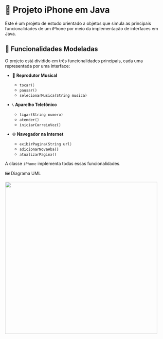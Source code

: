 # 📱 Projeto iPhone em Java

Este é um projeto de estudo orientado a objetos que simula as principais funcionalidades de um iPhone por meio da implementação de interfaces em Java.

## 🚀 Funcionalidades Modeladas

O projeto está dividido em três funcionalidades principais, cada uma representada por uma interface:

- 🎵 **Reprodutor Musical**
  - `tocar()`
  - `pausar()`
  - `selecionarMusica(String musica)`

- 📞 **Aparelho Telefônico**
  - `ligar(String numero)`
  - `atender()`
  - `iniciarCorreioVoz()`

- 🌐 **Navegador na Internet**
  - `exibirPagina(String url)`
  - `adicionarNovaAba()`
  - `atualizarPagina()`

A classe `iPhone` implementa todas essas funcionalidades.

🖼️ Diagrama UML

<img src="image/diagrama-iPhone.png" width="500"/>


